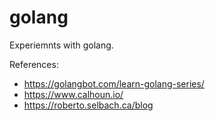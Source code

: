 # golang

Experiemnts with golang.

References:
- https://golangbot.com/learn-golang-series/
- https://www.calhoun.io/
- https://roberto.selbach.ca/blog
